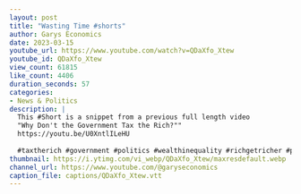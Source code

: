 ```yaml
---
layout: post
title: "Wasting Time #shorts"
author: Garys Economics
date: 2023-03-15
youtube_url: https://www.youtube.com/watch?v=QDaXfo_Xtew
youtube_id: QDaXfo_Xtew
view_count: 61815
like_count: 4406
duration_seconds: 57
categories:
- News & Politics
description: |
  This #Short is a snippet from a previous full length video 
  "Why Don't the Government Tax the Rich?"" 
  https://youtu.be/U0XntlILeHU
  
  #taxtherich #government #politics #wealthinequality #richgetricher #poorgetpoorer #bankrupt  #msm #enoughisenough
thumbnail: https://i.ytimg.com/vi_webp/QDaXfo_Xtew/maxresdefault.webp
channel_url: https://www.youtube.com/@garyseconomics
caption_file: captions/QDaXfo_Xtew.vtt
---
```

